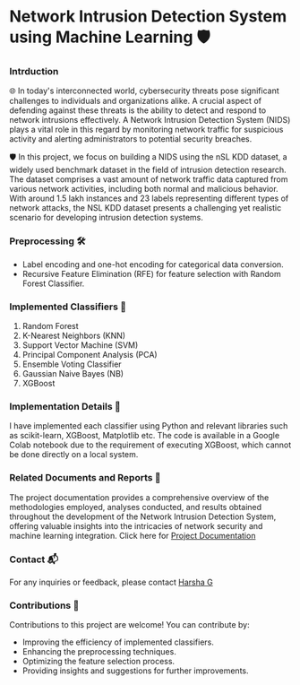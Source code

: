 # Network Intrusion Detection System using Machine Learning 🛡️
### Intrduction
🌐 In today's interconnected world, cybersecurity threats pose significant challenges to individuals and organizations alike. A crucial aspect of defending against these threats is the ability to detect and respond to network intrusions effectively. A Network Intrusion Detection System (NIDS) plays a vital role in this regard by monitoring network traffic for suspicious activity and alerting administrators to potential security breaches.

🛡️ In this project, we focus on building a NIDS using the nSL KDD dataset, a widely used benchmark dataset in the field of intrusion detection research. The dataset comprises a vast amount of network traffic data captured from various network activities, including both normal and malicious behavior. With around 1.5 lakh instances and 23 labels representing different types of network attacks, the NSL KDD dataset presents a challenging yet realistic scenario for developing intrusion detection systems.

### Preprocessing 🛠️
- Label encoding and one-hot encoding for categorical data conversion.
- Recursive Feature Elimination (RFE) for feature selection with Random Forest Classifier.

### Implemented Classifiers 🤖
1. Random Forest
2. K-Nearest Neighbors (KNN)
3. Support Vector Machine (SVM)
4. Principal Component Analysis (PCA)
5. Ensemble Voting Classifier
6. Gaussian Naive Bayes (NB)
7. XGBoost

### Implementation Details 📝
I have implemented each classifier using Python and relevant libraries such as scikit-learn, XGBoost, Matplotlib etc. The code is available in a Google Colab notebook due to the requirement of executing XGBoost, which cannot be done directly on a local system.

### Related Documents and Reports 📄
The project documentation provides a comprehensive overview of the methodologies employed, analyses conducted, and results obtained throughout the development of the Network Intrusion Detection System, offering valuable insights into the intricacies of network security and machine learning integration. Click here for
[Project Documentation](https://drive.google.com/drive/folders/1gk6qViHF3ZknOfd2SFL1V_y_KlFWBsev?usp=sharing) 

### Contact 📬
For any inquiries or feedback, please contact [Harsha G](mailto:harshag3106@gmail.com)

### Contributions 🤝
Contributions to this project are welcome! You can contribute by:
- Improving the efficiency of implemented classifiers.
- Enhancing the preprocessing techniques.
- Optimizing the feature selection process.
- Providing insights and suggestions for further improvements.
